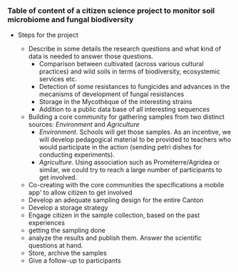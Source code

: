 ### Table of content of a citizen science project to monitor soil microbiome and fungal biodiversity

- Steps for the project

  - Describe in some details the research questions and what kind of data is needed to answer those questions.
    - Comparison between cultivated (across various cultural practices) and wild soils in terms of biodiversity, ecosystemic services etc.
    - Detection of some resistances to fungicides and advances in the mecanisms of development of fungal resistances
    - Storage in the Mycothèque of the interesting strains
    - Addition to a public data base of all interesting sequences
  - Building a core community for gathering samples from two distinct sources: *Environment* and *Agriculture*
    - *Environment*. Schools will get those samples. As an incentive, we will develop pedagogical material to be provided to teachers who would participate in the action (sending petri dishes for conducting experiments). 
    - *Agriculture*. Using association such as Prométerre/Agridea or similar, we could try to reach a large number of participants to get involved. 
  - Co-creating with the core communities the specifications a mobile app' to allow citizen to get involved
  - Develop an adequate sampling design for the entire Canton
  - Develop a storage strategy
  - Engage citizen in the sample collection, based on the past experiences
  - getting the sampling done
  - analyze the results and publish them. Answer the scientific questions at hand. 
  - Store, archive the samples
  - Give a follow-up to participants
  

  
